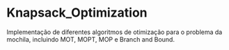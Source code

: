 # Knapsack_Optimization
Implementação de diferentes algoritmos de otimização para o problema da mochila, incluindo MOT, MOPT, MOP e Branch and Bound.
